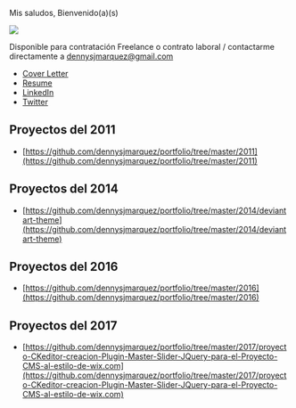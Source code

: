 Mis saludos, Bienvenido(a)(s)

<img id="im1" src="https://dennysjmarquez.github.io/portfolio/den2foto.jpg"/>


Disponible para contratación Freelance o contrato laboral / contactarme directamente a dennysjmarquez@gmail.com

 * [Cover Letter](https://dennysjmarquez.github.io/portfolio/Cover-Letter.pdf)
 * [Resume](https://dennysjmarquez.github.io/portfolio/Resume.pdf)
 * [LinkedIn](https://www.linkedin.com/in/dennysjmarquez/)
 * [Twitter](https://twitter.com/infocodes)

## Proyectos del 2011
* [https://github.com/dennysjmarquez/portfolio/tree/master/2011](https://github.com/dennysjmarquez/portfolio/tree/master/2011)

## Proyectos del 2014
* [https://github.com/dennysjmarquez/portfolio/tree/master/2014/deviantart-theme](https://github.com/dennysjmarquez/portfolio/tree/master/2014/deviantart-theme)

## Proyectos del 2016
* [https://github.com/dennysjmarquez/portfolio/tree/master/2016](https://github.com/dennysjmarquez/portfolio/tree/master/2016)

## Proyectos del 2017
* [https://github.com/dennysjmarquez/portfolio/tree/master/2017/proyecto-CKeditor-creacion-Plugin-Master-Slider-JQuery-para-el-Proyecto-CMS-al-estilo-de-wix.com](https://github.com/dennysjmarquez/portfolio/tree/master/2017/proyecto-CKeditor-creacion-Plugin-Master-Slider-JQuery-para-el-Proyecto-CMS-al-estilo-de-wix.com)


